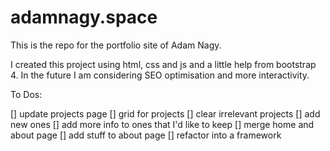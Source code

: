 # adamnagy.space
This is the repo for the portfolio site of Adam Nagy. 

I created this project using html, css and js and a little help from bootstrap 4. 
In the future I am considering SEO optimisation and more interactivity.

To Dos: 

[] update projects page
    [] grid for projects
    [] clear irrelevant projects
    [] add new ones
    [] add more info to ones that I'd like to keep
[] merge home and about page
[] add stuff to about page
[] refactor into a framework
